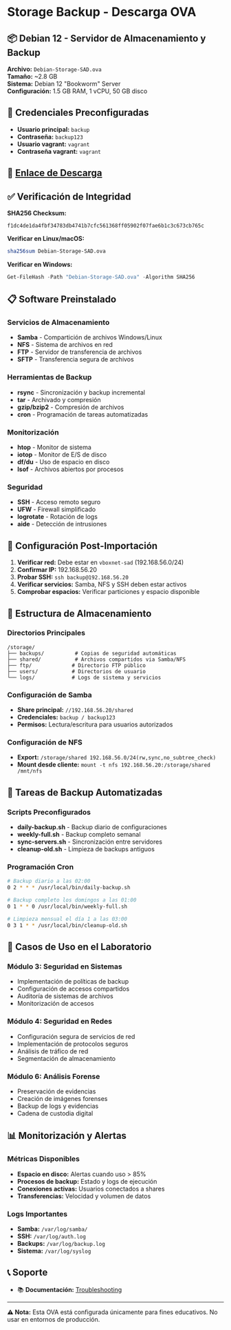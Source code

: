 # Storage Backup - Descarga OVA

## 📦 Debian 12 - Servidor de Almacenamiento y Backup

**Archivo:** `Debian-Storage-SAD.ova`  
**Tamaño:** ~2.8 GB  
**Sistema:** Debian 12 "Bookworm" Server  
**Configuración:** 1.5 GB RAM, 1 vCPU, 50 GB disco  

## 🔐 Credenciales Preconfiguradas

- **Usuario principal:** `backup`
- **Contraseña:** `backup123`
- **Usuario vagrant:** `vagrant`
- **Contraseña vagrant:** `vagrant`

## 🔗 [Enlace de Descarga](https://iesarmandocotarelovall-my.sharepoint.com/:u:/g/personal/dresua_iescotarelo_org/EdK-QLyE7LhMrvDfGbE6hjYBobUA9WwDsM_Bw5z73aZb4g?e=lEPj1G)


## ✅ Verificación de Integridad

**SHA256 Checksum:**
```
f1dc4de1da4fbf34783db4741b7cfc561368ff05902f07fae6b1c3c673cb765c
```

**Verificar en Linux/macOS:**
```bash
sha256sum Debian-Storage-SAD.ova
```

**Verificar en Windows:**
```powershell
Get-FileHash -Path "Debian-Storage-SAD.ova" -Algorithm SHA256
```

## 📋 Software Preinstalado

### Servicios de Almacenamiento
- **Samba** - Compartición de archivos Windows/Linux
- **NFS** - Sistema de archivos en red
- **FTP** - Servidor de transferencia de archivos
- **SFTP** - Transferencia segura de archivos

### Herramientas de Backup
- **rsync** - Sincronización y backup incremental
- **tar** - Archivado y compresión
- **gzip/bzip2** - Compresión de archivos
- **cron** - Programación de tareas automatizadas

### Monitorización
- **htop** - Monitor de sistema
- **iotop** - Monitor de E/S de disco
- **df/du** - Uso de espacio en disco
- **lsof** - Archivos abiertos por procesos

### Seguridad
- **SSH** - Acceso remoto seguro
- **UFW** - Firewall simplificado
- **logrotate** - Rotación de logs
- **aide** - Detección de intrusiones

## 🔧 Configuración Post-Importación

1. **Verificar red:** Debe estar en `vboxnet-sad` (192.168.56.0/24)
2. **Confirmar IP:** 192.168.56.20
3. **Probar SSH:** `ssh backup@192.168.56.20`
4. **Verificar servicios:** Samba, NFS y SSH deben estar activos
5. **Comprobar espacios:** Verificar particiones y espacio disponible

## 💾 Estructura de Almacenamiento

### Directorios Principales
```
/storage/
├── backups/          # Copias de seguridad automáticas
├── shared/           # Archivos compartidos via Samba/NFS
├── ftp/             # Directorio FTP público
├── users/           # Directorios de usuario
└── logs/            # Logs de sistema y servicios
```

### Configuración de Samba
- **Share principal:** `//192.168.56.20/shared`
- **Credenciales:** `backup / backup123`
- **Permisos:** Lectura/escritura para usuarios autorizados

### Configuración de NFS
- **Export:** `/storage/shared 192.168.56.0/24(rw,sync,no_subtree_check)`
- **Mount desde cliente:** `mount -t nfs 192.168.56.20:/storage/shared /mnt/nfs`

## 🔄 Tareas de Backup Automatizadas

### Scripts Preconfigurados
- **daily-backup.sh** - Backup diario de configuraciones
- **weekly-full.sh** - Backup completo semanal
- **sync-servers.sh** - Sincronización entre servidores
- **cleanup-old.sh** - Limpieza de backups antiguos

### Programación Cron
```bash
# Backup diario a las 02:00
0 2 * * * /usr/local/bin/daily-backup.sh

# Backup completo los domingos a las 01:00  
0 1 * * 0 /usr/local/bin/weekly-full.sh

# Limpieza mensual el día 1 a las 03:00
0 3 1 * * /usr/local/bin/cleanup-old.sh
```

## 🎯 Casos de Uso en el Laboratorio

### Módulo 3: Seguridad en Sistemas
- Implementación de políticas de backup
- Configuración de accesos compartidos
- Auditoría de sistemas de archivos
- Monitorización de accesos

### Módulo 4: Seguridad en Redes
- Configuración segura de servicios de red
- Implementación de protocolos seguros
- Análisis de tráfico de red
- Segmentación de almacenamiento

### Módulo 6: Análisis Forense
- Preservación de evidencias
- Creación de imágenes forenses
- Backup de logs y evidencias
- Cadena de custodia digital

## 📊 Monitorización y Alertas

### Métricas Disponibles
- **Espacio en disco:** Alertas cuando uso > 85%
- **Procesos de backup:** Estado y logs de ejecución
- **Conexiones activas:** Usuarios conectados a shares
- **Transferencias:** Velocidad y volumen de datos

### Logs Importantes
- **Samba:** `/var/log/samba/`
- **SSH:** `/var/log/auth.log`
- **Backups:** `/var/log/backup.log`
- **Sistema:** `/var/log/syslog`

## 📞 Soporte

- 📚 **Documentación:** [Troubleshooting](../../documentacion/troubleshooting.md)

---

**⚠️ Nota:** Esta OVA está configurada únicamente para fines educativos. No usar en entornos de producción.
